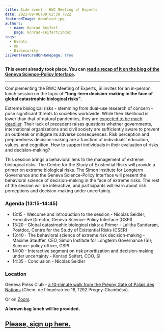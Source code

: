 ```yaml
---
title: Side event - BWC Meeting of Experts
date: 2021-09-06T09:02:58.782Z
featuredImage: download.jpg
authors:
  - name: Konrad Seifert
    page: konrad-seifert/index
tags:
  - Events
  - UN
  - Biosecurity
isEventFeaturedOnHomepage: true
---
```

**This event already took place. You can [read a recap of it on the blog of the Geneva Science-Policy Interface](https://gspi.ch/activities/decision-making-in-the-face-of-extreme-biological-risks/).**

- - -

Complementing the BWC Meeting of Experts, SI invites for an in-person lunch session on the topic of **"long-term decision-making in the face of global catastrophic biological risks"**. 

Extreme biological risks - stemming from dual-use research of concern - pose significant threats to societies worldwide. While their likelihood is lower than that of natural pandemics, they are [expected to be much deadlier](https://www.ncbi.nlm.nih.gov/pmc/articles/PMC5576209/). Their lack of precedent raises questions whether governments, international organizations and civil society are sufficiently aware to prevent an outbreak or mitigate its adverse consequences. Risk perception and preparedness decision-making are a function of individuals’ education, values, and cognition. How to support individuals in their evaluation of risks and decision-making?

This session brings a behavioral lens to the management of extreme biological risks. The Centre for the Study of Existential Risks will provide a primer on extreme biological risks. The Simon Institute for Longterm Governance and the Geneva Science-Policy Interface will present the behavioral science of decision-making in the face of extreme risks. The rest of the session will be interactive, and participants will learn about risk perceptions and decision-making under uncertainty.  

### Agenda (13:15-14:45)

* 13:15 - Welcome and introduction to the session - Nicolas Seidler, Executive Director, Geneva Science-Policy Interface (GSPI)
* 13:20 - Global catastrophic biological risks: a Primer - Lalitha Sundaram, Postdoc, Centre for the Study of Existential Risks (CSER)
* 13:40 - The behavioral science of extreme risk decision-making - Maxime Stauffer, CEO, Simon Institute for Longterm Governance (SI); Science-policy officer, GSPI
* 14:00 - Interactive segment on risk prioritization and decision-making under uncertainty - Konrad Seifert, COO, SI
* 14:35 - Conclusion - Nicolas Seidler

### Location

Geneva Press Club - [](https://www.openstreetmap.org/directions?engine=fossgis_osrm_foot&route=46.22720%2C6.13912%3B46.23247%2C6.14175#map=17/46.22983/6.13976)[a 10-minute walk from the Pregny Gate of Palais des Nations](https://goo.gl/maps/kQaWM1DTPB7tgLDK8) (Chem. de l'Impératrice 18, 1292 Pregny-Chambésy).

Or on [Zoom](https://us06web.zoom.us/j/84471456678?pwd=bW1uc29UUGc2OG9CeVduTkdxZzArQT09).

**A brown bag lunch will be provided.**

## **[Please, sign up here.](https://airtable.com/shrcy8O7BDfXp5h5m)**